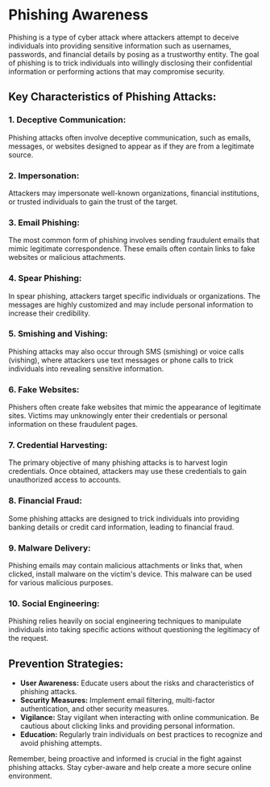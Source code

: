 # Phishing Awareness

Phishing is a type of cyber attack where attackers attempt to deceive individuals into providing sensitive information such as usernames, passwords, and financial details by posing as a trustworthy entity. The goal of phishing is to trick individuals into willingly disclosing their confidential information or performing actions that may compromise security.

## Key Characteristics of Phishing Attacks:

### 1. Deceptive Communication:
Phishing attacks often involve deceptive communication, such as emails, messages, or websites designed to appear as if they are from a legitimate source.

### 2. Impersonation:
Attackers may impersonate well-known organizations, financial institutions, or trusted individuals to gain the trust of the target.

### 3. Email Phishing:
The most common form of phishing involves sending fraudulent emails that mimic legitimate correspondence. These emails often contain links to fake websites or malicious attachments.

### 4. Spear Phishing:
In spear phishing, attackers target specific individuals or organizations. The messages are highly customized and may include personal information to increase their credibility.

### 5. Smishing and Vishing:
Phishing attacks may also occur through SMS (smishing) or voice calls (vishing), where attackers use text messages or phone calls to trick individuals into revealing sensitive information.

### 6. Fake Websites:
Phishers often create fake websites that mimic the appearance of legitimate sites. Victims may unknowingly enter their credentials or personal information on these fraudulent pages.

### 7. Credential Harvesting:
The primary objective of many phishing attacks is to harvest login credentials. Once obtained, attackers may use these credentials to gain unauthorized access to accounts.

### 8. Financial Fraud:
Some phishing attacks are designed to trick individuals into providing banking details or credit card information, leading to financial fraud.

### 9. Malware Delivery:
Phishing emails may contain malicious attachments or links that, when clicked, install malware on the victim's device. This malware can be used for various malicious purposes.

### 10. Social Engineering:
Phishing relies heavily on social engineering techniques to manipulate individuals into taking specific actions without questioning the legitimacy of the request.

## Prevention Strategies:

- **User Awareness:** Educate users about the risks and characteristics of phishing attacks.
- **Security Measures:** Implement email filtering, multi-factor authentication, and other security measures.
- **Vigilance:** Stay vigilant when interacting with online communication. Be cautious about clicking links and providing personal information.
- **Education:** Regularly train individuals on best practices to recognize and avoid phishing attempts.

Remember, being proactive and informed is crucial in the fight against phishing attacks. Stay cyber-aware and help create a more secure online environment.
